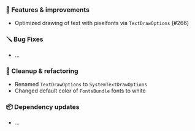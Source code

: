 ### 🚀 Features & improvements

- Optimized drawing of text with pixelfonts via `TextDrawOptions` (#266)

### 🪛 Bug Fixes

- ...

### 🧽 Cleanup & refactoring

- Renamed `TextDrawOptions` to `SystemTextDrawOptions`
- Changed default color of `FontsBundle`  fonts to white

### 📦 Dependency updates

- ...